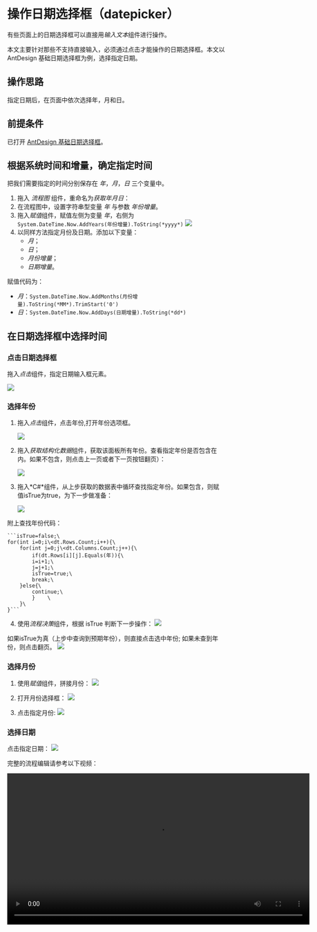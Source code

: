 # 操作日期选择框（datepicker）

有些页面上的日期选择框可以直接用*输入文本*组件进行操作。

本文主要针对那些不支持直接输入，必须通过点击才能操作的日期选择框。本文以 AntDesign 基础日期选择框为例，选择指定日期。

## 操作思路
指定日期后，在页面中依次选择年，月和日。

## 前提条件
已打开 [AntDesign 基础日期选择框](https://ant.design/components/date-picker-cn/)。

## 根据系统时间和增量，确定指定时间
把我们需要指定的时间分别保存在 *年*，*月*，*日* 三个变量中。

1. 拖入 *流程图* 组件，重命名为*获取年月日*：
2. 在流程图中，设置字符串型变量 *年* 与参数 *年份增量*。
3. 拖入*赋值*组件，赋值左侧为变量 *年*，右侧为 `System.DateTime.Now.AddYears(年份增量).ToString(*yyyy*)`
![](https://docimages.blob.core.chinacloudapi.cn/images/Practice/datepicker/%E5%B9%B4)
4. 以同样方法指定月份及日期。添加以下变量：
    - *月*；
    - *日*；
    - *月份增量*；
    - *日期增量*。

赋值代码为：
- *月*：`System.DateTime.Now.AddMonths(月份增量).ToString(*MM*).TrimStart('0')`
- *日*：`System.DateTime.Now.AddDays(日期增量).ToString(*dd*)`

## 在日期选择框中选择时间
### 点击日期选择框
拖入*点击*组件，指定日期输入框元素。

![](https://docimages.blob.core.chinacloudapi.cn/images/Practice/datepicker/%E7%82%B9%E5%87%BB%E6%97%A5%E6%9C%9F%E9%80%89%E6%8B%A9%E6%A1%86)

### 选择年份

1. 拖入*点击*组件，点击年份,打开年份选项框。

    ![](https://docimages.blob.core.chinacloudapi.cn/images/Practice/datepicker/%E7%82%B9%E5%87%BB%E5%B9%B4%E4%BB%BD)

2. 拖入*获取结构化数据*组件，获取该面板所有年份。查看指定年份是否包含在内。如果不包含，则点击上一页或者下一页按钮翻页）：

    ![](https://docimages.blob.core.chinacloudapi.cn/images/Practice/datepicker/%E7%BB%93%E6%9E%84%E5%8C%96%E8%8E%B7%E5%8F%96%E5%B9%B4%E4%BB%BD)

3. 拖入*C\#*组件，从上步获取的数据表中循环查找指定年份。如果包含，则赋值isTrue为true，为下一步做准备：

    ![](https://docimages.blob.core.chinacloudapi.cn/images/Practice/datepicker/%E6%9F%A5%E6%89%BE%E6%8C%87%E5%AE%9A%E5%B9%B4%E4%BB%BD)

附上查找年份代码：

    ```isTrue=false;\
    for(int i=0;i\<dt.Rows.Count;i++){\
        for(int j=0;j\<dt.Columns.Count;j++){\
            if(dt.Rows[i][j].Equals(年)){\
            i=i+1;\
            j=j+1;\
            isTrue=true;\
            break;\
        }else{\
            continue;\
            }    \
        }\
    }```

4. 使用*流程决策*组件，根据 isTrue 判断下一步操作：
    ![](https://docimages.blob.core.chinacloudapi.cn/images/Practice/datepicker/%E5%88%A4%E6%96%AD%E7%BF%BB%E9%A1%B5)

如果isTrue为真（上步中查询到预期年份），则直接点击选中年份;
如果未查到年份，则点击翻页。
    ![](https://docimages.blob.core.chinacloudapi.cn/images/Practice/datepicker/%E7%82%B9%E5%87%BB%E5%B9%B4%E4%BB%BD%E7%BF%BB%E9%A1%B5)

### 选择月份
1. 使用*赋值*组件，拼接月份：
    ![](https://docimages.blob.core.chinacloudapi.cn/images/Practice/datepicker/%E6%8B%BC%E6%8E%A5%E6%9C%88%E4%BB%BD)

2. 打开月份选择框：
    ![](https://docimages.blob.core.chinacloudapi.cn/images/Practice/datepicker/%E6%89%93%E5%BC%80%E6%9C%88%E4%BB%BD%E9%80%89%E6%8B%A9%E6%A1%86)

3. 点击指定月份:
    ![](https://docimages.blob.core.chinacloudapi.cn/images/Practice/datepicker/%E7%82%B9%E5%87%BB%E6%8C%87%E5%AE%9A%E6%9C%88%E4%BB%BD)

### 选择日期

点击指定日期：
    ![](https://docimages.blob.core.chinacloudapi.cn/images/Practice/datepicker/%E9%80%89%E6%8B%A9%E6%97%A5%E6%9C%9F)

完整的流程编辑请参考以下视频：

<video src="https://docimages.blob.core.chinacloudapi.cn/images/Practice/datepicker/datepicker-%E5%8A%A0%E5%AD%97%E5%B9%95_1.mp4" controls="controls" width="700px" />